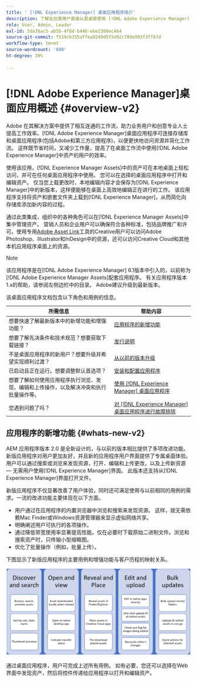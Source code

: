 ```yaml
---
title: ' [!DNL Experience Manager] 桌面应用程序简介'
description: 了解在创意用户直接从其桌面使用 [!DNL Adobe Experience Manager] 时，如何使用 [!DNL Adobe Experience Manager Assets] 桌面应用程序为其优化资产管理工作流。
role: User, Admin, Leader
exl-id: 5da36ac5-ab5b-4f8d-b446-ebe2360ec464
source-git-commit: f519cb355affea9249d5f5d92c789e993f3ff67d
workflow-type: tm+mt
source-wordcount: '608'
ht-degree: 39%

---
```


# [!DNL Adobe Experience Manager]桌面应用概述 {#overview-v2}

Adobe 在其解决方案中提供了相互连通的工作流，助力业务用户和创意专业人士提高工作效率。[!DNL Adobe Experience Manager]桌面应用程序可连接存储库和桌面应用程序(包括Adobe和第三方应用程序)，以便更快地访问资源并简化工作流。 这样既节省时间，又减少工作量，提高了在桌面工作流中使用[!DNL Adobe Experience Manager]中资产的用户的效率。

使用该应用，[!DNL Experience Manager Assets]中的资产可在本地桌面上轻松访问，并可在任何桌面应用程序中使用。 您可以在选择的桌面应用程序中打开和编辑资产。 仅当您上载更改时，本地编辑内容才会保存为[!DNL Experience Manager]中的新版本，这样便能够在桌面上高效地编辑正在进行的工作。 该应用程序支持将资产和嵌套文件夹上载到[!DNL Experience Manager]，从而简化向存储库添加新内容的过程。

通过此类集成，组织中的各种角色可以在[!DNL Experience Manager Assets]中集中管理资产。 营销人员和企业用户可以确保符合各种标准，包括品牌推广和许可。使用专用[Adobe Asset Link](https://business.adobe.com/products/experience-manager/assets/adobe-asset-link.html)工具的Creative用户可以访问Adobe Photoshop、Illustrator和InDesign中的资源，还可以访问Creative Cloud和其他本机应用程序桌面上的资源。

>[!NOTE]
>
>该应用程序是在[!DNL Adobe Experience Manager] 6.1版本中引入的，以前称为[!DNL Adobe Experience Manager Assets]配套应用程序。 有关应用程序版本1.x的帮助，请参阅左侧边栏中的目录。 Adobe建议升级到最新版本。

该桌面应用程序文档包含以下角色和用例的信息。

| 所需信息 | 帮助内容 |
|--- |--- |
| 想要快速了解最新版本中的新增功能和增强功能？ | [应用程序的新增功能](#whats-new-v2) |
| 想要了解先决条件和技术规范？想要获取下载链接？ | [发行说明](release-notes.md) |
| 不是桌面应用程序的新用户？想要升级并希望实现顺利过渡？ | [从以前的版本升级](install-upgrade.md#upgrade-from-previous-version) |
| 已启动且正在运行。想要调整默认首选项？ | [安装和配置应用程序](install-upgrade.md) |
| 想要了解如何使用应用程序执行浏览、发现、编辑和上传操作，以及解决冲突和执行批量操作等。 | [使用 [!DNL Experience Manager] 桌面应用程序](using-desktop-app.md) |
| 您遇到问题了吗？ | [对 [!DNL Experience Manager] 桌面应用程序进行故障排除](troubleshoot.md) |

## 应用程序的新增功能 {#whats-new-v2}

AEM 应用程序版本 2.0 是全新设计的，与以前的版本相比提供了多项改进功能。新版应用程序对用户更加友好，并且新的应用程序用户界面提供了专属桌面体验。用户可以通过搜索或浏览来发现资源，打开、编辑和上传更改，以及上传新资源 — 无需用户使用[!DNL Experience Manager]界面。 此版本还支持从[!DNL Experience Manager]界面打开文件。

新版应用程序不仅显著改善了用户体验，同时还可满足使用与以前相同的用例的需求。一流的改进功能主要体现在以下方面。

* 用户通过在应用程序的内置浏览器中浏览和搜索来发现资源。 这样，就无需依赖Mac Finder或Windows资源管理器来显示虚拟网络共享。
* 明确阐述用户可执行的各项操作。
* 通过降低带宽使用率显著提高性能。仅在必要时下载原始二进制文件。浏览和搜索资产时，只传输小型缩略图。
* 优化了批量操作（例如，批量上传）。

下图显示了新版应用程序的主要用例和增强功能与客户历程的映射关系。

![[!DNL Experience Manager]桌面应用程序的新增功能](assets/aem_desktop_app_usecases_v2.png)

通过桌面应用程序，用户可完成上述所有用例。 如有必要，您还可以选择在Web界面中发现资产，然后将控件传递给应用程序以打开和编辑资产。
